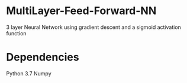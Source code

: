 # MultiLayer-Feed-Forward-NN
3 layer Neural Network using gradient descent and a sigmoid activation function

# Dependencies
  Python 3.7
  Numpy
